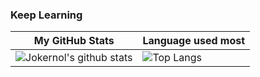 ### Keep Learning

| My GitHub Stats                                                                                                    | Language used most                                                                  |
|--------------------------------------------------------------------------------------------------------------------|-------------------------------------------------------------------------------------|
| ![Jokernol's github stats](https://github-readme-stats.vercel.app/api?username=Jokernol&show_icons=true&theme=onedark&count_private=true) | ![Top Langs](https://github-readme-stats.vercel.app/api/top-langs/?username=Jokernol&count_private=true) |
